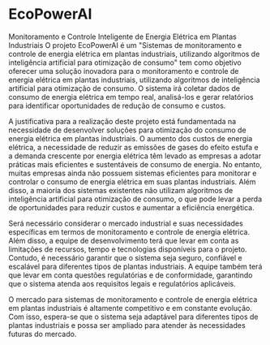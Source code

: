 # EcoPowerAI
 Monitoramento e Controle Inteligente de Energia Elétrica em Plantas Industriais
O projeto EcoPowerAI é um "Sistemas de monitoramento e controle de energia elétrica em plantas industriais, utilizando algoritmos de inteligência artificial para otimização de consumo" tem como objetivo oferecer uma solução inovadora para o monitoramento e controle de energia elétrica em plantas industriais, utilizando algoritmos de inteligência artificial para otimização de consumo. O sistema irá coletar dados de consumo de energia elétrica em tempo real, analisá-los e gerar relatórios para identificar oportunidades de redução de consumo e custos.

A justificativa para a realização deste projeto está fundamentada na necessidade de desenvolver soluções para otimização do consumo de energia elétrica em plantas industriais. O aumento dos custos de energia elétrica, a necessidade de reduzir as emissões de gases do efeito estufa e a demanda crescente por energia elétrica têm levado as empresas a adotar práticas mais eficientes e sustentáveis de consumo de energia. No entanto, muitas empresas ainda não possuem sistemas eficientes para monitorar e controlar o consumo de energia elétrica em suas plantas industriais. Além disso, a maioria dos sistemas existentes não utilizam algoritmos de inteligência artificial para otimização de consumo, o que pode levar a perda de oportunidades para reduzir custos e aumentar a eficiência energética.

Será necessário considerar o mercado industrial e suas necessidades específicas em termos de monitoramento e controle de energia elétrica. Além disso, a equipe de desenvolvimento terá que levar em conta as limitações de recursos, tempo e tecnologias disponíveis para o projeto. Contudo, é necessário garantir que o sistema seja seguro, confiável e escalável para diferentes tipos de plantas industriais. A equipe também terá que levar em conta questões regulatórias e de conformidade, garantindo que o sistema atenda aos requisitos legais e regulatórios aplicáveis.

O mercado para sistemas de monitoramento e controle de energia elétrica em plantas industriais é altamente competitivo e em constante evolução. Com isso, espera-se que o sistema seja adaptável para diferentes tipos de plantas industriais e possa ser ampliado para atender às necessidades futuras do mercado.
